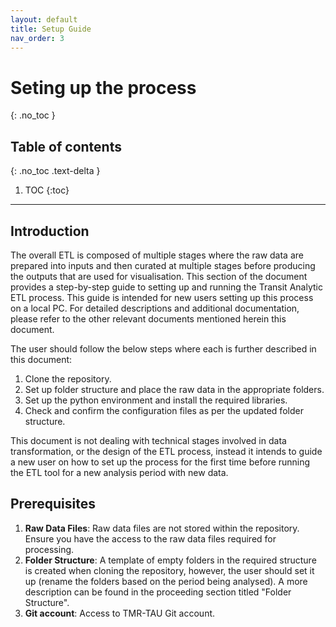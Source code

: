 ```yaml
---
layout: default
title: Setup Guide
nav_order: 3
---
```


# Seting up the process
{: .no_toc }
## Table of contents
{: .no_toc .text-delta }

1. TOC
{:toc}

---
## Introduction

The overall ETL is composed of multiple stages where the raw data are prepared into inputs and then curated at multiple
stages before producing the outputs that are used for visualisation. This section of the document provides a
step-by-step guide to setting up and running the Transit Analytic ETL process. This guide is intended for new users
setting up this process on a local PC. For detailed
descriptions and additional documentation, please refer to the other relevant documents mentioned herein this document.

The user should follow the below steps where each is further described in this document:

1. Clone the repository.
2. Set up folder structure and place the raw data in the appropriate folders.
3. Set up the python environment and install the required libraries.
4. Check and confirm the configuration files as per the updated folder structure.


This document is not dealing with technical stages involved in data transformation, or the design of the ETL process,
instead it intends to
guide a
new user on how to set up the process for the first time before running the ETL tool for a new analysis period with new
data.

## Prerequisites

1. **Raw Data Files**: Raw data files are not stored within the repository. Ensure you have the access to the raw data
   files required for processing.
2. **Folder Structure**: A template of empty folders in the required structure is created when cloning the repository,
   however, the user should set it up (rename the folders based on the period being analysed). A more description can be
   found in the proceeding section titled "Folder Structure".
3. **Git account**: Access to TMR-TAU Git account.
